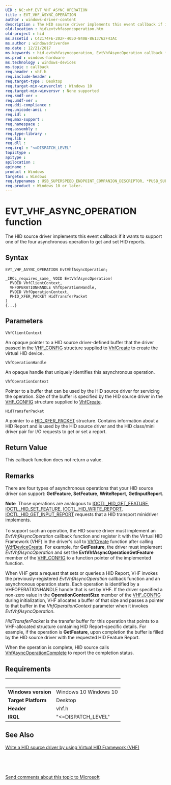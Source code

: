 ```yaml
---
UID : NC:vhf.EVT_VHF_ASYNC_OPERATION
title : EVT_VHF_ASYNC_OPERATION
author : windows-driver-content
description : The HID source driver implements this event callback if it wants to support one of the four asynchronous operation to get and set HID reports.
old-location : hid\evtvhfasyncoperation.htm
old-project : hid
ms.assetid : C42174FE-202F-405D-840B-8613762F43AC
ms.author : windowsdriverdev
ms.date : 12/21/2017
ms.keywords : hid.evtvhfasyncoperation, EvtVhfAsyncOperation callback function [Human Input Devices], EvtVhfAsyncOperation, EVT_VHF_ASYNC_OPERATION, EVT_VHF_ASYNC_OPERATION, vhf/EvtVhfAsyncOperation
ms.prod : windows-hardware
ms.technology : windows-devices
ms.topic : callback
req.header : vhf.h
req.include-header : 
req.target-type : Desktop
req.target-min-winverclnt : Windows 10
req.target-min-winversvr : None supported
req.kmdf-ver : 
req.umdf-ver : 
req.ddi-compliance : 
req.unicode-ansi : 
req.idl : 
req.max-support : 
req.namespace : 
req.assembly : 
req.type-library : 
req.lib : 
req.dll : 
req.irql : "<=DISPATCH_LEVEL"
topictype : 
apitype : 
apilocation : 
apiname : 
product : Windows
targetos : Windows
req.typenames : USB_SUPERSPEED_ENDPOINT_COMPANION_DESCRIPTOR, *PUSB_SUPERSPEED_ENDPOINT_COMPANION_DESCRIPTOR
req.product : Windows 10 or later.
---
```



# EVT_VHF_ASYNC_OPERATION function
The HID source driver implements this event callback if it wants to support one of the four asynchronous operation to get and set HID reports.

## Syntax

```
EVT_VHF_ASYNC_OPERATION EvtVhfAsyncOperation;

_IRQL_requires_same_ VOID EvtVhfAsyncOperation(
  PVOID VhfClientContext,
  VHFOPERATIONHANDLE VhfOperationHandle,
  PVOID VhfOperationContext,
  PHID_XFER_PACKET HidTransferPacket
)
{...}
```

## Parameters

`VhfClientContext`

An opaque pointer to a HID source driver-defined buffer that the driver passed in the <a href="..\vhf\ns-vhf-_vhf_config.md">VHF_CONFIG</a> structure supplied to <a href="..\vhf\nf-vhf-vhfcreate.md">VhfCreate</a> to create the virtual HID device.

`VhfOperationHandle`

An opaque handle that uniquely identifies this asynchronous operation.

`VhfOperationContext`

Pointer to a buffer that can be used by the HID source driver for servicing the operation. Size of the buffer is specified by the HID source driver in the <a href="..\vhf\ns-vhf-_vhf_config.md">VHF_CONFIG</a> structure supplied to <a href="..\vhf\nf-vhf-vhfcreate.md">VhfCreate</a>.

`HidTransferPacket`

A pointer to a <a href="..\hidclass\ns-hidclass-_hid_xfer_packet.md">HID_XFER_PACKET</a> structure. Contains information about a HID Report and is used by the HID source driver and the HID class/mini driver pair for I/O requests to get or set a report.


## Return Value

This callback function does not return a value.

## Remarks

There are four types of asynchronous operations that your HID source driver can support: <b>GetFeature</b>, <b>SetFeature</b>, <b>WriteReport</b>, <b>GetInputReport</b>. 
<div class="alert"><b>Note</b>  Those operations are analogous to <a href="..\hidclass\ni-hidclass-ioctl_hid_get_feature.md">IOCTL_HID_GET_FEATURE</a>, <a href="..\hidclass\ni-hidclass-ioctl_hid_set_feature.md">IOCTL_HID_SET_FEATURE</a>, <a href="..\hidport\ni-hidport-ioctl_hid_write_report.md">IOCTL_HID_WRITE_REPORT</a>, <a href="..\hidclass\ni-hidclass-ioctl_hid_get_input_report.md">IOCTL_HID_GET_INPUT_REPORT</a> requests that a HID transport minidriver implements.</div><div> </div>To support such an operation, the HID source driver must implement an <i>EvtVhfAsyncOperation</i> callback function and register it with the Virtual HID Framework (VHF) in the driver's call to <a href="..\vhf\nf-vhf-vhfcreate.md">VhfCreate</a> function after calling <a href="..\wdfdevice\nf-wdfdevice-wdfdevicecreate.md">WdfDeviceCreate</a>.  For example, for <b>GetFeature</b>, the driver must implement  <i>EvtVhfAsyncOperation</i> and set the <b>EvtVhfAsyncOperationGetFeature</b> member of the <a href="..\vhf\ns-vhf-_vhf_config.md">VHF_CONFIG</a> to a function pointer of the implemented function.

When VHF gets a request that sets or queries a HID Report, VHF invokes the previously-registered <i>EvtVhfAsyncOperation</i> callback function and an asynchronous operation starts. Each operation is identified by a VHFOPERATIONHANDLE handle that is set by VHF. If the driver specified a non-zero value in the <b>OperationContextSize</b> member of the <a href="..\vhf\ns-vhf-_vhf_config.md">VHF_CONFIG</a> during initialization, VHF allocates a buffer of that size and passes a pointer to that buffer  in the <i>VhfOperationContext</i> parameter when it invokes  <i>EvtVhfAsyncOperation</i>. 

<i>HidTransferPacket</i> is the transfer buffer for this operation that points to a VHF-allocated structure containing HID Report-specific details. For example, if the operation is <b>GetFeature</b>, upon completion the buffer is filled by  the HID source driver with the requested HID Feature Report.

When the operation is complete, HID source calls <a href="..\vhf\nf-vhf-vhfasyncoperationcomplete.md">VhfAsyncOperationComplete</a> to report the completion status.

## Requirements
| &nbsp; | &nbsp; |
| ---- |:---- |
| **Windows version** | Windows 10 Windows 10 |
| **Target Platform** | Desktop |
| **Header** | vhf.h |
| **IRQL** | "<=DISPATCH_LEVEL" |

## See Also

<a href="https://msdn.microsoft.com/26964963-792F-4529-B4FC-110BF5C65B35">Write a HID source driver by using Virtual HID Framework (VHF)</a>

 

 

<a href="mailto:wsddocfb@microsoft.com?subject=Documentation%20feedback [hid\hid]:%20EVT_VHF_ASYNC_OPERATION callback function%20 RELEASE:%20(12/21/2017)&amp;body=%0A%0APRIVACY STATEMENT%0A%0AWe use your feedback to improve the documentation. We don't use your email address for any other purpose, and we'll remove your email address from our system after the issue that you're reporting is fixed. While we're working to fix this issue, we might send you an email message to ask for more info. Later, we might also send you an email message to let you know that we've addressed your feedback.%0A%0AFor more info about Microsoft's privacy policy, see http://privacy.microsoft.com/en-us/default.aspx." title="Send comments about this topic to Microsoft">Send comments about this topic to Microsoft</a>